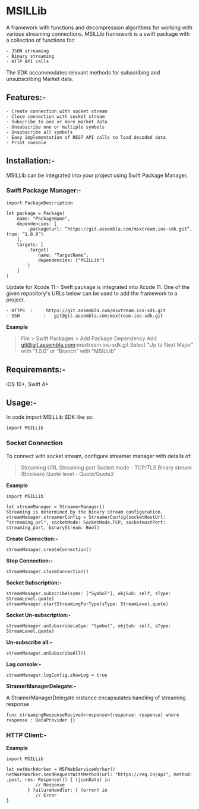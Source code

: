 # MSILLib

A framework with functions and decompression algorithms for working with various streaming connections. MSILLib framework is a swift package with a collection of functions for: 

    - JSON streaming
    - Binary streaming 
    - HTTP API calls

The SDK accommodates relevant methods for subscribing and unsubscribing Market data.


## Features:-

    - Create connection with socket stream
    - Close connection with socket stream
    - Subscribe to one or more market data
    - Unsubscribe one or multiple symbols
    - Unsubscribe all symbols
    - Easy implementation of REST API calls to load decoded data
    - Print console


## Installation:-

MSILLib can be integrated into your project using Swift Package Manager.

### Swift Package Manager:-

```
import PackageDescription

let package = Package(
    name: "PackageName",
    dependencies: [
        .package(url: “https://git.assembla.com/msxtream.ios-sdk.git”, from: “1.0.0”)
    ],
    targets: [
        .target(
            name: "TargetName",
            dependencies: ["MSILLib"]
        )
    ]
)
```

Update for Xcode 11:- Swift package is integrated into Xcode 11. One of the given repository's URLs below can be used to add the framework to a project.

    - HTTPS  :     https://git.assembla.com/msxtream.ios-sdk.git
    - SSH         :   git@git.assembla.com:msxtream.ios-sdk.git


**Example**

>    File > Swift Packages > Add Package Dependency
>    Add git@git.assembla.com:msxtream.ios-sdk.git
>    Select "Up to Next Major" with “1.0.0” or “Branch” with “MSILLib”


## Requirements:-

iOS 10+, Swift 4+


## Usage:-

In code import MSILLib SDK like so: 

```
import MSILLib
```

### Socket Connection

To connect with socket stream, configure streamer manager with details of: 

>    Streaming URL
>    Streaming port
>    Socket mode - TCP/TLS
>    Binary stream (Boolean)
>    Quote level - Quote/Quote2

**Example**
```
import MSILLib

let streamManager = StreamerManager()
Streaming is determined by the binary stream configuration.
streamManager.streamerConfig = StreamerConfig(socketHostUrl: “streaming_url", socketMode: SocketMode.TCP, socketHostPort: streaming_port, binaryStream: Bool)
```

**Create Connection:-**
```
streamManager.createConnection()
```

**Stop Connection:-**
```
streamManager.closeConnection()
```

**Socket Subscription:-**
```
streamManager.subscribe(syms: ["Symbol"], objSub: self, sType: StreamLevel.quote)
streamManager.startStreamingForType(sType: StreamLevel.quote)
```

**Socket Un-subscription:-**
```
streamManager.unSubscribe(aSym: "Symbol", objSub: self, sType: StreamLevel.quote)
```

**Un-subscribe all:-**
```
streamManager.unSubscribeAll()
```

**Log console:-**
```
streamManager.logConfig.showLog = true
```


**StramerManagerDelegate:-**

A StramerManagerDelegate instance encapsulates handling of streaming response
```
func streamingResponseRecived<response>(response: response) where response : DataProvider {}
```

### HTTP Client:-

**Example**
```
import MSILLib

let netWorkWorker = MSFWebServiceWorker()
netWorkWorker.sendRequestWithMethod(url: "https://req.in/api", method: .post, res: Response()) { (jsonData) in
           // Response
        } failureHandler: { (error) in
           // Error
}
```
